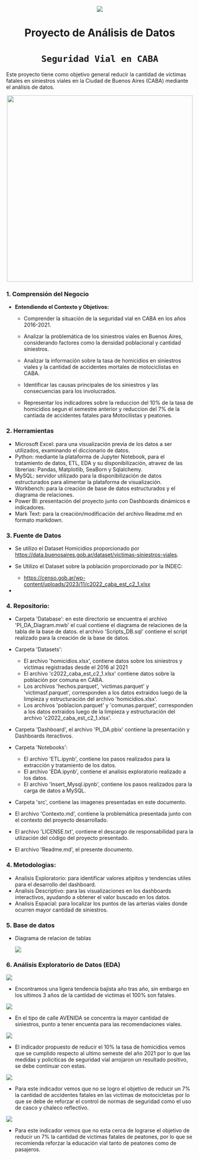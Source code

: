<p align='center'>
<img src ="https://d31uz8lwfmyn8g.cloudfront.net/Assets/logo-henry-white-lg.png">
<p>

<h1 align='center'>
 <b>Proyecto de Análisis de Datos</b>
</h1>

# <h1 align="center">**`Seguridad Vial en CABA`**</h1>

Este proyecto tiene como objetivo general reducir la cantidad de víctimas fatales en siniestros viales en la Ciudad de Buenos Aires (CABA) mediante el análisis de datos.

<p align='center'>
<img src = 'https://static.lajornadaestadodemexico.com/wp-content/uploads/2022/08/Siniestros-viales.jpg' height = 500>
<p>

### 1. Comprensión del Negocio

- **Entendiendo el Contexto y Objetivos:**
  
  - Comprender la situación de la seguridad vial en CABA en los años 2016-2021.
  
  - Analizar la problemática de los siniestros viales en Buenos Aires, considerando factores como la densidad poblacional y cantidad siniestros.
  
  - Analizar la información sobre la tasa de homicidios en siniestros viales y la cantidad de accidentes mortales de motociclistas en CABA.
  
  - Identificar las causas principales de los siniestros y las consecuencias para los involucrados.
  
  - Representar los indicadores sobre la reduccion del 10% de la tasa de homicidios segun el semestre anterior y reduccion del 7% de la cantiada de accidentes fatales para Motocilistas y peatones.

### 2. Herramientas

- Microsoft Excel: para una visualización previa de los datos a ser utilizados, examinando el diccionario de datos.
- Python: mediante la plataforma de Jupyter Notebook, para el tratamiento de datos, ETL, EDA y su disponibilización, atravez de las librerias: Pandas, Matplotlib, SeaBorn y Sqlalchemy.
- MySQL: servidor utilizado para la disponibilización de datos estructurados para alimentar la plataforma de visualización.
- Workbench: para la creación de base de datos estructurados y el diagrama de relaciones.
- Power BI: presentación del proyecto junto con Dashboards dinámicos e indicadores.
- Mark Text: para la creación/modificación del archivo Readme.md en formato markdown.

### 3. Fuente de Datos

- Se utilizo el Dataset Homicidios proporcionado por https://data.buenosaires.gob.ar/dataset/victimas-siniestros-viales.
- Se Utilizo el Dataset sobre la población  proporcionado por la INDEC:
  - https://censo.gob.ar/wp-content/uploads/2023/11/c2022_caba_est_c2_1.xlsx

- 

### 4. Repositorio:

- Carpeta 'Database': en este directorio se encuentra el archivo 'PI_DA_Diagram.mwb' el cual contiene el diagrama de relaciones de la tabla de la base de datos. el archivo 'Scripts_DB.sql' contiene el script realizado para la creación de la base de datos.

- Carpeta 'Datasets':
  
  - El archivo 'homicidios.xlsx', contiene datos sobre los siniestros y victimas registradas desde el 2016 al 2021
  - El archivo 'c2022_caba_est_c2_1.xlsx' contiene datos sobre la población por comuna en CABA.
  - Los archivos 'hechos.parquet', 'victimas.parquet' y 'victimasf.parquet', corresponden a los datos extraidos luego de la limpieza y estructuración del archivo 'homicidios.xlsx'.
  - Los archivos 'poblacion.parquet' y 'comunas.parquet', corresponden a los datos extraidos luego de la limpieza y estructuración del archivo 'c2022_caba_est_c2_1.xlsx'.

- Carpeta 'Dashboard', el archivo 'PI_DA.pbix' contiene la presentación y Dashboards iteractivos.

- Carpeta 'Notebooks':
  
  - El archivo 'ETL.ipynb', contiene los pasos realizados para la extracción y tratamiento de los datos.
  - El archivo 'EDA.ipynb', contiene el analisis exploratorio realizado a los datos.
  - El archivo 'Insert_Mysql.ipynb', contiene los pasos realizados para la carga de datos a MySQL.

- Carpeta 'src', contiene las imagenes presentadas en este documento.

- El archivo 'Contexto.md', contiene la problemática presentada junto con el contexto del proyecto desarrollado.

- El archivo 'LICENSE.txt', contiene el descargo de responsabilidad para la utlización del código del proyecto presentado.

- El archivo 'Readme.md', el presente documento.

### 4. Metodologias:

- Analisis Exploratorio: para identificar valores atipitos y tendencias utiles para el desarrollo del dashboard.
- Analisis Descriptivo: para las visualizaciones en los dashboards interactivos, ayudando a obtener el valor buscado en los datos.
- Analisis Espacial: para localizar los puntos de las arterias viales donde ocurren mayor cantidad de siniestros.

### 5. Base de datos

- Diagrama de relacion de tablas
  
  <img src="src/DA_DB.PNG">

### 6. Análisis Exploratorio de Datos (EDA)

<img src="src/DA1.PNG">

- Encontramos una ligera tendencia bajista año tras año, sin embargo en los ultimos 3 años de la cantidad de victimas el 100% son fatales.

<img src="src/DA2.PNG">

- En el tipo de calle AVENIDA se concentra la mayor cantidad de siniestros, punto  a tener encuenta para las recomendaciones viales.

<img src="src/DA3.PNG">

- El indicador propuesto de reducir el 10% la tasa de homicidios vemos que se cumplido respecto al ultimo semeste del año 2021 por lo que las medidas y policiticas de seguridad vial arrojaron un resultado positivo, se debe continuar con estas.

<img src="src/DA4.PNG">

- Para este indicador vemos que no se logro el objetivo de reducir un 7% la cantidad de accidentes fatales en las victimas de motocicletas por lo que se debe de reforzar el control de normas de seguridad como el uso de casco y chaleco reflectivo.

<img src="src/DA5.PNG">

- Para este indicador vemos que no esta cerca de lograrse el objetivo de reducir un 7% la cantidad de victimas fatales de peatones, por lo que se recomienda reforzar la educación vial tanto de peatones como de pasajeros.
